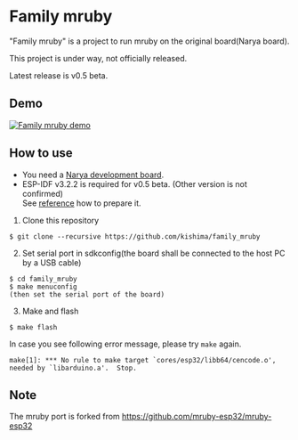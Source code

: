 # Family mruby

"Family mruby" is a project to run mruby on the original board(Narya board).

This project is under way, not officially released.

Latest release is v0.5 beta.

## Demo

[![Family mruby demo](https://img.youtube.com/vi/za9LFTUpPRg/0.jpg)](https://www.youtube.com/watch?v=za9LFTUpPRg)

## How to use

- You need a [Narya development board](https://github.com/kishima/narya_board).
- ESP-IDF v3.2.2 is required for v0.5 beta. (Other version is not confirmed)  
  See [reference](https://docs.espressif.com/projects/esp-idf/en/v3.2.2/get-started/index.html) how to prepare it.

1. Clone this repository

~~~
$ git clone --recursive https://github.com/kishima/family_mruby
~~~

2. Set serial port in sdkconfig(the board shall be connected to the host PC by a USB cable)

~~~
$ cd family_mruby
$ make menuconfig
(then set the serial port of the board)
~~~

3. Make and flash

~~~
$ make flash
~~~

In case you see following error message, please try `make` again.

~~~
make[1]: *** No rule to make target `cores/esp32/libb64/cencode.o', needed by `libarduino.a'.  Stop.
~~~

## Note

The mruby port is forked from https://github.com/mruby-esp32/mruby-esp32

